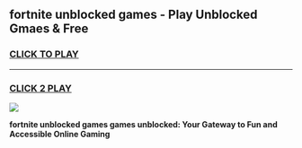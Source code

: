 
## fortnite unblocked games - Play Unblocked Gmaes & Free
<h3>
<a href="https://premium.freeplayer.one?title=fortnite_unblocked_games&ref=19F">CLICK TO PLAY</a></h3>
<hr>

<h3>
<a href="https://premium.freeplayer.one?title=fortnite_unblocked_games&ref=19F">CLICK 2 PLAY</a>
  
</h3>

<a href="https://premium.freeplayer.one?title=fortnite_unblocked_games&ref=19F/"><img src="https://clearcache.store/games.png"></a>


**fortnite unblocked games games unblocked: Your Gateway to Fun and Accessible Online Gaming**
